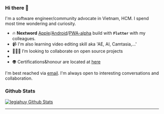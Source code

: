 ### Hi there 👋

I'm a software engineer/community advocate in Vietnam, HCM. I spend most time wondering and curiosity.

- 🔥 **Nextword** [Apple](https://apps.apple.com/vn/app/nextword/id1586762180)/[Android](https://play.google.com/store/apps/details?id=com.nextword.nextword)/[PWA-alpha](http://nextword-me-with-my-friends.web.app) build with **`Flutter`** with my colleagues.
- 📹 I'm also learning video editing skill aka 'AE, AI, Camtasia,...'
- 👨🏻‍💻 I’m looking to collaborate on open source projects
- 
- 👽 Certifications&honour are located at [here]()

<div>
    I'm best reached via <a href="mailto:legiahuy.dev@gmail.com"/>email</a>. I'm always open to interesting conversations and collaboration.
</div>
 


### Github Stats

[![legiahuy Github Stats](https://github-readme-stats.vercel.app/api?username=huylg99&count_private=true&theme=default&show_icons=true)](https://github.com/HuyLG99)

----
